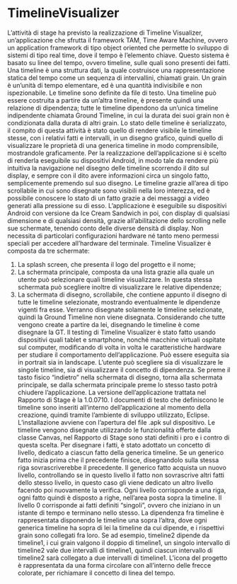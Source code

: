 # TimelineVisualizer

L’attività di stage ha previsto la realizzazione di Timeline Visualizer, un’applicazione che sfrutta il framework TAM, Time Aware Machine, ovvero un application framework di tipo object oriented che permette lo sviluppo di sistemi di tipo real time, dove il tempo è l’elemento chiave. Questo sistema è basato su linee del tempo, ovvero timeline, sulle quali sono presenti dei fatti. Una timeline è una struttura dati, la quale costruisce una rappresentazione statica del tempo come un sequenza di intervallini, chiamati grain. Un grain è un’unità di tempo elementare, ed è una quantità indivisibile e non ispezionabile. Le timeline sono definite da file di testo. Una timeline può essere costruita a partire da un’altra timeline, è presente quindi una relazione di dipendenza; tutte le timeline dipendono da un’unica timeline indipendente chiamata Ground Timeline, in cui la durata dei suoi grain non è condizionata dalla durata di altri grain. Lo stato delle timeline è serializzato, il compito di questa attività è stato quello di rendere visibile le timeline stesse, con i relativi fatti e intervalli, in un disegno grafico, quindi quello di visualizzare le proprietà di una generica timeline in modo comprensibile, mostrandole graficamente. Per la realizzazione dell’applicazione si è scelto di renderla eseguibile su dispositivi Android, in modo tale da rendere più intuitiva la navigazione nel disegno delle timeline scorrendo il dito sul display, e sempre con il dito avere informazioni circa un singolo fatto, semplicemente premendo sul suo disegno. Le timeline grazie all’area di tipo scrollabile in cui sono disegnate sono visibili nella loro interezza, ed è possibile conoscere lo stato di un fatto grazie a dei messaggi a video generati alla pressione su di esso. L’applicazione è eseguibile su dispositivi Android con versione da Ice Cream Sandwich in poi, con display di qualsiasi dimensione e di qualsiasi densità, grazie all’abilitazione dello scrolling nelle sue schermate, tenendo conto delle diverse densità di display. Non necessita di particolari configurazioni hardware né tanto meno permessi speciali per accedere all’hardware del terminale. Timeline Visualizer è composta da tre schermate:
1. La splash screen, che presenta il logo del progetto e il nome;
2. La schermata principale, composta da una lista grazie alla quale un utente può
selezionare quali timeline visualizzare. In questa stessa schermata può scegliere inoltre di
visualizzare le relative dipendenze;
3. La schermata di disegno, scrollabile, che contiene appunto il disegno di tutte le timeline
selezionate, mostrando eventualmente le dipendenze vigenti fra esse. Verranno disegnate solamente le timeline selezionate, quindi la Ground Timeline non viene disegnata. Considerando che tutte vengono create a partire da lei, disegnando le timeline è come disegnare la GT.
Il testing di Timeline Visualizer è stato fatto usando dispositivi quali tablet e smartphone, nonché macchine virtuali ospitate sul computer, modificando di volta in volta le caratteristiche hardware per studiare il comportamento dell’applicazione. Può essere eseguita sia in portrait sia in landscape. L’utente può scegliere sia di visualizzare le singole timeline, sia di visualizzare il concetto di dipendenza. Se preme il tasto fisico “indietro” nella schermata di disegno, torna alla schermata principale, se dalla schermata principale preme lo stesso tasto potrà chiudere l’applicazione. La versione dell’applicazione trattata nel Rapporto di Stage è la 1.0.0710. I documenti di testo che definiscono le timeline sono inseriti all’interno dell’applicazione al momento della creazione, quindi tramite l’ambiente di sviluppo utilizzato, Eclipse. L’installazione avviene con l’apertura del file .apk sul dispositivo. Le timeline vengono disegnate utilizzando le funzionalità offerte dalla classe Canvas, nel Rapporto di Stage sono stati definiti i pro e i contro di questa scelta. Per disegnare i fatti, è stato adottato un concetto di livello, dedicato a ciascun fatto della generica timeline. Se un generico fatto inizia prima che il precedente finisce, disegnandolo sulla stessa riga sovrascriverebbe il precedente. Il generico fatto acquista un nuovo livello, controllando se in questo livello il fatto non sovrascrive altri fatti dello stesso livello, in questo caso gli viene dedicato un altro livello facendo poi nuovamente la verifica. Ogni livello corrisponde a una riga, ogni fatto quindi è disposto a righe, nell’area posta sopra la timeline. Il livello 0 corrisponde ai fatti definiti “singoli”, ovvero che iniziano in un istante di tempo e terminano nello stesso. La dipendenza fra timeline è rappresentata disponendo le timeline una sopra l’altra, dove ogni generica timeline ha sopra di lei la timeline da cui dipende, e i rispettivi grain sono collegati fra loro. Se ad esempio, timeline2 dipende da timeline1, i cui grain valgono il doppio di timeline1, un singolo intervallo di timeline2 vale due intervalli di timeline1, quindi ciascun intervallo di timeline2 sarà collegato a due intervalli di timeline1. L’icona del progetto è rappresentata da una forma circolare con all’interno delle frecce colorate, per richiamare il concetto di linea del tempo.